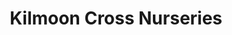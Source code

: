 ---
title: "Kilmoon Cross Nurseries"
url: /ashbourne/kilmoon-cross-nurseries/
shop: garden centre
---